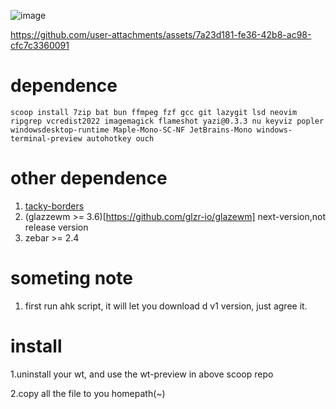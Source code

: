 ![image](https://github.com/user-attachments/assets/01a97d05-2d68-4a81-b526-0fd99062c2d9)


https://github.com/user-attachments/assets/7a23d181-fe36-42b8-ac98-cfc7c3360091



# dependence
```pwsh
scoop install 7zip bat bun ffmpeg fzf gcc git lazygit lsd neovim ripgrep vcredist2022 imagemagick flameshot yazi@0.3.3 nu keyviz popler windowsdesktop-runtime Maple-Mono-SC-NF JetBrains-Mono windows-terminal-preview autohotkey ouch

```
# other dependence
1. [tacky-borders](https://github.com/lukeyou05/tacky-borders)
2. (glazzewm >= 3.6)[https://github.com/glzr-io/glazewm] next-version,not release version
3. zebar >= 2.4

# someting note
1. first run ahk script, it will let you download d v1 version, just agree it.

# install  
1.uninstall your wt, and use the wt-preview in above scoop repo 

2.copy all the file to you homepath(~)
